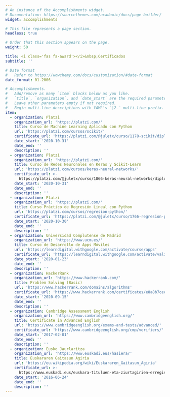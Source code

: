 ```yaml
---
# An instance of the Accomplishments widget.
# Documentation: https://sourcethemes.com/academic/docs/page-builder/
widget: accomplishments

# This file represents a page section.
headless: true

# Order that this section appears on the page.
weight: 50

title: <i class='fas fa-award'></i>&nbsp;Certificados
subtitle: ''

# Date format
#   Refer to https://wowchemy.com/docs/customization/#date-format
date_format: 01-2006

# Accomplishments.
#   Add/remove as many `item` blocks below as you like.
#   `title`, `organization`, and `date_start` are the required parameters.
#   Leave other parameters empty if not required.
#   Begin multi-line descriptions with YAML's `|2-` multi-line prefix.
item:
  - organization: Platzi
    organization_url: 'https://platzi.com/'
    title: Curso de Machine Learning Aplicado con Python
    url: 'https://platzi.com/cursos/scikit/'
    certificate_url: 'https://platzi.com/@juletx/curso/1178-scikit/diploma/detalle/'
    date_start: '2020-10-31'
    date_end: ''
    description: ''
  - organization: Platzi
    organization_url: 'https://platzi.com/'
    title: Curso de Redes Neuronales en Keras y Scikit-Learn
    url: 'https://platzi.com/cursos/keras-neural-networks/'
    certificate_url: >-
      https://platzi.com/@juletx/curso/1866-keras-neural-networks/diploma/detalle/
    date_start: '2020-10-31'
    date_end: ''
    description: ''
  - organization: Platzi
    organization_url: 'https://platzi.com/'
    title: Curso Práctico de Regresión Lineal con Python
    url: 'https://platzi.com/cursos/regresion-python/'
    certificate_url: 'https://platzi.com/@juletx/curso/1766-regresion-python/diploma/detalle/'
    date_start: '2020-10-30'
    date_end: ''
    description: ''
  - organization: Universidad Complutense de Madrid
    organization_url: 'https://www.ucm.es/'
    title: Curso de Desarrollo de Apps Móviles
    url: 'https://learndigital.withgoogle.com/activate/course/apps'
    certificate_url: 'https://learndigital.withgoogle.com/activate/validate-certificate-code'
    date_start: '2020-01-23'
    date_end: ''
    description: ''
  - organization: HackerRank
    organization_url: 'https://www.hackerrank.com/'
    title: Problem Solving (Basic)
    url: 'https://www.hackerrank.com/domains/algorithms'
    certificate_url: 'https://www.hackerrank.com/certificates/e8a8b7cee492'
    date_start: '2020-09-15'
    date_end: ''
    description: ''
  - organization: Cambridge Assessment English
    organization_url: 'https://www.cambridgeenglish.org/'
    title: Certificate in Advanced English
    url: 'https://www.cambridgeenglish.org/exams-and-tests/advanced/'
    certificate_url: 'https://www.cambridgeenglish.org/cmp/verifiers/'
    date_start: '2017-02-01'
    date_end: ''
    description: ''
  - organization: Eusko Jaurlaritza
    organization_url: 'https://www.euskadi.eus/hasiera/'
    title: Euskararen Gaitasun Agiria
    url: 'https://eu.wikipedia.org/wiki/Euskararen_Gaitasun_Agiria'
    certificate_url: >-
      https://www.euskadi.eus/euskara-tituluen-eta-ziurtagirien-erregistro-bateratua/web01-a2etzeb/eu/
    date_start: '2016-06-24'
    date_end: ''
    description: ''
---
```

